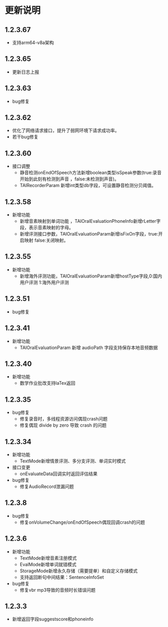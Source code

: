 # 更新说明   
## 1.2.3.67  
- 支持arm64-v8a架构  

## 1.2.3.65
- 更新日志上报  

## 1.2.3.63  
- bug修复  
 
## 1.2.3.62   
- 优化了网络请求接口，提升了弱网环境下请求成功率。  
- 若干bug修复  

## 1.2.3.60  
- 接口调整  
  - 静音检测onEndOfSpeech方法新增boolean类型isSpeak参数(true:录音开始到此刻有检测到声音 ，false:未检测到声音)。
  -  TAIRecorderParam 新增int类型db字段，可设置静音检测分贝阈值。
## 1.2.3.58  
- 新增功能    
  - 新增音素映射到单词功能 ，TAIOralEvaluationPhoneInfo新增rLetter字段，表示音素映射的字母。  
  - 新增评测接口参数，TAIOralEvaluationParam新增isFixOn字段，true:开启映射  false:关闭映射。  
## 1.2.3.55  
- 新增功能
    - 新增海外评测功能，TAIOralEvaluationParam新增hostType字段,0:国内用户评测 1:海外用户评测  
    
## 1.2.3.51
-   bug修复

## 1.2.3.41

- 新增功能
    - TAIOralEvaluationParam 新增 audioPath 字段支持保存本地音频数据
    
## 1.2.3.40

- 新增功能
    - 数学作业批改支持laTex返回

## 1.2.3.35

- bug修复
    - 修复录音时，多线程资源访问偶现crash问题
    - 修复偶现 divide by zero 导致 crash 的问题


## 1.2.3.34
   
- 新增功能
    - TextMode新增情景评测、多分支评测、单词实时模式
- 接口变更
    - onEvaluateData回调实时返回评估结果
- bug修复
    - 修复AudioRecord泄漏问题

## 1.2.3.8
   
- bug修复
    - 修复onVolumeChange/onEndOfSpeech偶现回调crash的问题
    
## 1.2.3.6
   
- 新增功能
    - TextMode新增音素注册模式
    - EvalMode新增单词就错模式
    - StorageMode新增永久存储（需要提单）和自定义存储模式
    - 支持返回断句中间结果：SentenceInfoSet
- bug修复
    - 修复vbr mp3导致的音频时长错误问题
 
## 1.2.3.3
 
 - 新增返回字段suggestscore和phoneinfo












